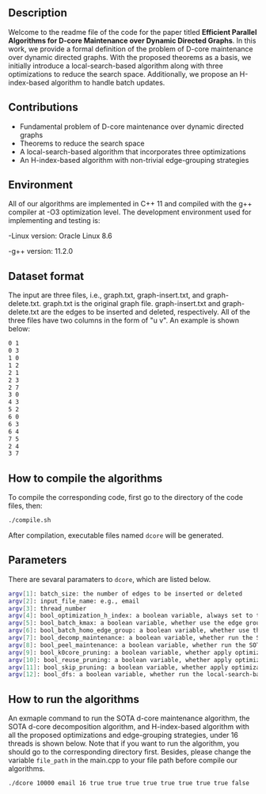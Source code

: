 
## Description
Welcome to the readme file of the code for the paper titled **Efficient Parallel Algorithms for D-core Maintenance over Dynamic Directed Graphs**. In this work, we provide a formal definition of the problem of D-core maintenance over dynamic directed graphs. With the proposed theorems as a basis, we initially introduce a local-search-based algorithm along with three optimizations to reduce the search space. Additionally, we propose an H-index-based algorithm to handle batch updates.

## Contributions
- Fundamental problem of D-core maintenance over dynamic directed graphs
- Theorems to reduce the search space
- A local-search-based algorithm that incorporates three optimizations
- An H-index-based algorithm with non-trivial edge-grouping strategies

## Environment
All of our algorithms are implemented in C++ 11 and compiled with the g++ compiler at -O3 optimization level. The development environment used for implementing and testing is:

-Linux version: Oracle Linux 8.6

-g++ version: 11.2.0


## Dataset format

The input are three files, i.e., graph.txt, graph-insert.txt, and graph-delete.txt. graph.txt is the original graph file. graph-insert.txt and graph-delete.txt are the edges to be inserted and deleted, respectively. All of the three files have two columns in the form of "u v". An example is shown below:

```bash
0 1
0 3
1 0
1 2
2 1
2 3
2 7
3 0
4 3
5 2
6 0
6 3
6 4
7 5
2 4
3 7
```

## How to compile the algorithms

To compile the corresponding code, first go to the directory of the code files, then:

```bash
./compile.sh
```
After compilation, executable files named ```dcore``` will be generated.

## Parameters

There are sevaral paramaters to ```dcore```, which are listed below.

```bash
argv[1]: batch_size: the number of edges to be inserted or deleted
argv[2]: input_file_name: e.g., email
argv[3]: thread_number
argv[4]: bool_optimization_h_index: a boolean variable, always set to true, engineering optimization
argv[5]: bool_batch_kmax: a boolean variable, whether use the edge group strategy 1 to group edges
argv[6]: bool_batch_homo_edge_group: a boolean variable, whether use the edge group strategy 2 to group edges
argv[7]: bool_decomp_maintenance: a boolean variable, whether run the SOTA d-core decomposition algorithm
argv[8]: bool_peel_maintenance: a boolean variable, whether run the SOTA d-core maintenance algorithm
argv[9]: bool_k0core_pruning: a boolean variable, whether apply optimization 1
argv[10]: bool_reuse_pruning: a boolean variable, whether apply optimization 3
argv[11]: bool_skip_pruning: a boolean variable, whether apply optimization 2
argv[12]: bool_dfs: a boolean variable, whether run the local-search-based algorithm
```



## How to run the algorithms

An exmaple command to run the SOTA d-core maintenance algorithm, the SOTA d-core decomposition algorithm, and H-index-based algorithm with all the proposed optimizations and edge-grouping strategies, under 16 threads is shown below. Note that if you want to run the algorithm, you should go to the corresponding directory first. Besides, please change the variable ```file_path``` in the main.cpp to your file path before compile our algorithms.

```bash
./dcore 10000 email 16 true true true true true true true true false
```

## 



